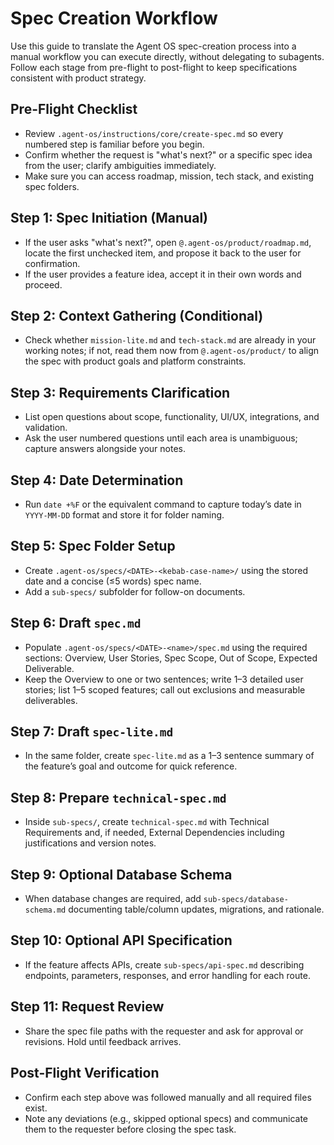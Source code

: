 # Spec Creation Workflow

Use this guide to translate the Agent OS spec-creation process into a manual workflow you can execute directly, without delegating to subagents. Follow each stage from pre-flight to post-flight to keep specifications consistent with product strategy.

## Pre-Flight Checklist
- Review `.agent-os/instructions/core/create-spec.md` so every numbered step is familiar before you begin.
- Confirm whether the request is "what's next?" or a specific spec idea from the user; clarify ambiguities immediately.
- Make sure you can access roadmap, mission, tech stack, and existing spec folders.

## Step 1: Spec Initiation (Manual)
- If the user asks "what's next?", open `@.agent-os/product/roadmap.md`, locate the first unchecked item, and propose it back to the user for confirmation.
- If the user provides a feature idea, accept it in their own words and proceed.

## Step 2: Context Gathering (Conditional)
- Check whether `mission-lite.md` and `tech-stack.md` are already in your working notes; if not, read them now from `@.agent-os/product/` to align the spec with product goals and platform constraints.

## Step 3: Requirements Clarification
- List open questions about scope, functionality, UI/UX, integrations, and validation.
- Ask the user numbered questions until each area is unambiguous; capture answers alongside your notes.

## Step 4: Date Determination
- Run `date +%F` or the equivalent command to capture today’s date in `YYYY-MM-DD` format and store it for folder naming.

## Step 5: Spec Folder Setup
- Create `.agent-os/specs/<DATE>-<kebab-case-name>/` using the stored date and a concise (≤5 words) spec name.
- Add a `sub-specs/` subfolder for follow-on documents.

## Step 6: Draft `spec.md`
- Populate `.agent-os/specs/<DATE>-<name>/spec.md` using the required sections: Overview, User Stories, Spec Scope, Out of Scope, Expected Deliverable.
- Keep the Overview to one or two sentences; write 1–3 detailed user stories; list 1–5 scoped features; call out exclusions and measurable deliverables.

## Step 7: Draft `spec-lite.md`
- In the same folder, create `spec-lite.md` as a 1–3 sentence summary of the feature’s goal and outcome for quick reference.

## Step 8: Prepare `technical-spec.md`
- Inside `sub-specs/`, create `technical-spec.md` with Technical Requirements and, if needed, External Dependencies including justifications and version notes.

## Step 9: Optional Database Schema
- When database changes are required, add `sub-specs/database-schema.md` documenting table/column updates, migrations, and rationale.

## Step 10: Optional API Specification
- If the feature affects APIs, create `sub-specs/api-spec.md` describing endpoints, parameters, responses, and error handling for each route.

## Step 11: Request Review
- Share the spec file paths with the requester and ask for approval or revisions. Hold until feedback arrives.

## Post-Flight Verification
- Confirm each step above was followed manually and all required files exist.
- Note any deviations (e.g., skipped optional specs) and communicate them to the requester before closing the spec task.
